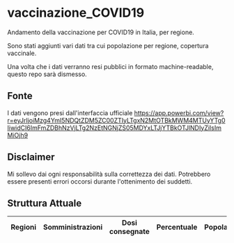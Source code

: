 # vaccinazione_COVID19
Andamento della vaccinazione per COVID19 in Italia, per regione. 

Sono stati aggiunti vari dati tra cui popolazione per regione, copertura vaccinale.

Una volta che i dati verranno resi pubblici in formato machine-readable, questo repo sarà dismesso.

## Fonte

I dati vengono presi dall'interfaccia ufficiale https://app.powerbi.com/view?r=eyJrIjoiMzg4YmI5NDQtZDM5ZC00ZTIyLTgxN2MtOTBkMWM4MTUyYTg0IiwidCI6ImFmZDBhNzVjLTg2NzEtNGNjZS05MDYxLTJjYTBkOTJlNDIyZiIsImMiOjh9


## Disclaimer
Mi sollevo dai ogni responsabilità sulla correttezza dei dati. Potrebbero essere presenti errori occorsi durante l'ottenimento dei suddetti.

## Struttura Attuale
Regioni | Somministrazioni | Dosi consegnate | Percentuale | Popolazione | Copertura | Data | 
--- | --- | --- | --- |--- |--- |--- |
